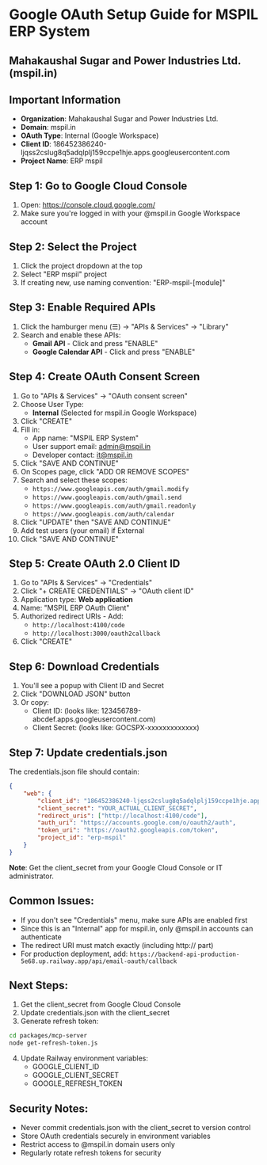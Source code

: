 # Google OAuth Setup Guide for MSPIL ERP System
## Mahakaushal Sugar and Power Industries Ltd. (mspil.in)

## Important Information
- **Organization**: Mahakaushal Sugar and Power Industries Ltd.
- **Domain**: mspil.in
- **OAuth Type**: Internal (Google Workspace)
- **Client ID**: 186452386240-ljqss2cslug8q5adqlplj159ccpe1hje.apps.googleusercontent.com
- **Project Name**: ERP mspil

## Step 1: Go to Google Cloud Console
1. Open: https://console.cloud.google.com/
2. Make sure you're logged in with your @mspil.in Google Workspace account

## Step 2: Select the Project
1. Click the project dropdown at the top
2. Select "ERP mspil" project
3. If creating new, use naming convention: "ERP-mspil-[module]"

## Step 3: Enable Required APIs
1. Click the hamburger menu (☰) → "APIs & Services" → "Library"
2. Search and enable these APIs:
   - **Gmail API** - Click and press "ENABLE"
   - **Google Calendar API** - Click and press "ENABLE"

## Step 4: Create OAuth Consent Screen
1. Go to "APIs & Services" → "OAuth consent screen"
2. Choose User Type:
   - **Internal** (Selected for mspil.in Google Workspace)
3. Click "CREATE"
4. Fill in:
   - App name: "MSPIL ERP System"
   - User support email: admin@mspil.in
   - Developer contact: it@mspil.in
5. Click "SAVE AND CONTINUE"
6. On Scopes page, click "ADD OR REMOVE SCOPES"
7. Search and select these scopes:
   - `https://www.googleapis.com/auth/gmail.modify`
   - `https://www.googleapis.com/auth/gmail.send`
   - `https://www.googleapis.com/auth/gmail.readonly`
   - `https://www.googleapis.com/auth/calendar`
8. Click "UPDATE" then "SAVE AND CONTINUE"
9. Add test users (your email) if External
10. Click "SAVE AND CONTINUE"

## Step 5: Create OAuth 2.0 Client ID
1. Go to "APIs & Services" → "Credentials"
2. Click "+ CREATE CREDENTIALS" → "OAuth client ID"
3. Application type: **Web application**
4. Name: "MSPIL ERP OAuth Client"
5. Authorized redirect URIs - Add:
   - `http://localhost:4100/code`
   - `http://localhost:3000/oauth2callback`
6. Click "CREATE"

## Step 6: Download Credentials
1. You'll see a popup with Client ID and Secret
2. Click "DOWNLOAD JSON" button
3. Or copy:
   - Client ID: (looks like: 123456789-abcdef.apps.googleusercontent.com)
   - Client Secret: (looks like: GOCSPX-xxxxxxxxxxxxx)

## Step 7: Update credentials.json
The credentials.json file should contain:
```json
{
    "web": {
        "client_id": "186452386240-ljqss2cslug8q5adqlplj159ccpe1hje.apps.googleusercontent.com",
        "client_secret": "YOUR_ACTUAL_CLIENT_SECRET",
        "redirect_uris": ["http://localhost:4100/code"],
        "auth_uri": "https://accounts.google.com/o/oauth2/auth",
        "token_uri": "https://oauth2.googleapis.com/token",
        "project_id": "erp-mspil"
    }
}
```

**Note**: Get the client_secret from your Google Cloud Console or IT administrator.

## Common Issues:
- If you don't see "Credentials" menu, make sure APIs are enabled first
- Since this is an "Internal" app for mspil.in, only @mspil.in accounts can authenticate
- The redirect URI must match exactly (including http:// part)
- For production deployment, add: `https://backend-api-production-5e68.up.railway.app/api/email-oauth/callback`

## Next Steps:
1. Get the client_secret from Google Cloud Console
2. Update credentials.json with the client_secret
3. Generate refresh token:
```bash
cd packages/mcp-server
node get-refresh-token.js
```
4. Update Railway environment variables:
   - GOOGLE_CLIENT_ID
   - GOOGLE_CLIENT_SECRET
   - GOOGLE_REFRESH_TOKEN

## Security Notes:
- Never commit credentials.json with the client_secret to version control
- Store OAuth credentials securely in environment variables
- Restrict access to @mspil.in domain users only
- Regularly rotate refresh tokens for security